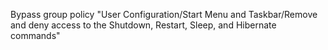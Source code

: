 Bypass group policy "User Configuration/Start Menu and Taskbar/Remove and deny access to the Shutdown, Restart, Sleep, and Hibernate commands"
